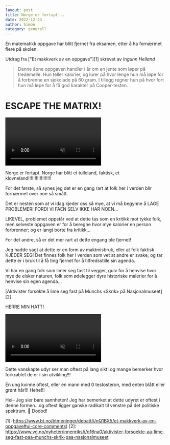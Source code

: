 ```yaml
---
layout: post 
title: Norge er fortapt...
date: 2022-12-23
author: Simon
category: generell 
---
```


En matematikk oppgave har blitt fjernet fra eksamen, etter å ha fornærmet flere på skolen. 

Utdrag fra ["Et makkverk av en oppgave"][1] skrevet av *Ingunn Helland*

> Denne åpne oppgaven handler i år om en jente som løper på tredemølle. Hun teller kalorier, og lurer på hvor lenge hun må løpe for å forbrenne en sjokolade på 60 gram. I tillegg regner hun på hvor fort hun må løpe for å få god karakter på Cooper-testen.

# ESCAPE THE MATRIX!

<div class="video-container">
  <video autoplay loop muted>
    <source src="/assets/images/webm/angrypatricki.webm" type="video/webm">
    Your browser does not support the video tag.
  </video>
</div>

Norge er fortapt. Norge har blitt et tulleland, faktisk, et klovneland!!!!!!!!!!!!!!!!!!

For det første, så synes jeg det er en gang rart at folk her i verden blir fornærmet over noe så smått. 

Det er nesten som at vi idag kjeder oss så mye, at vi må begynne å LAGE PROBLEMER! FORDI VI FAEN SELV IKKE HAR NOEN...

LIKEVEL, problemet oppstår ved at dette tas som en kritikk mot tykke folk, men selveste oppgaven er for å beregne hvor mye kalorier en person forbrenner; og er langt borte fra kritikk... 

For det andre, så er det mer rart at dette engang ble fjernet!

Jeg hadde sagt at dette er en form av maktmisbruk, eller at folk faktisk KJEDER SEG! Det finnes folk her i verden som vet at andre er svake; og tar dette er i bruk til å få ting fjernet for å tilfredsstille sin agenda. 

Vi har en gang folk som limer seg fast til vegger, gulv for å henvise hvor mye de elsker naturen, folk som ødelegger dyre historiske malerier for å henvise sin egen agenda...

[Aktivister forsøkte å lime seg fast på Munchs «Skrik» på Nasjonalmuseet][2]

HERRE MIN HATT!

<div class="video-container">
  <video autoplay loop muted>
    <source src="/assets/images/webm/udyr.webm" type="video/webm">
    Your browser does not support the video tag.
  </video>
</div>

Dette vanskapte udyr ser man oftest på lang sikt! og mange bemerker hvor forkrøblet de er i sin utvikling!!!

En ung kvinne oftest, eller en mann med 0 testosteron, med enten blått eller grønt hår!!! Hehe!!! 

Hei– Jeg sier bare sannheten! Jeg har bemerket at dette udyret er oftest i denne formen...og oftest ligger ganske radikalt til venstre på det politiske spektrum. 🧐 Dodod!

[1]: https://www.bt.no/btmeninger/debatt/i/nQ1BX5/et-makkverk-av-en-oppgave#ui-core-comments)
[2]: https://www.vg.no/nyheter/innenriks/i/q16na0/aktivister-forsoekte-aa-lime-seg-fast-paa-munchs-skrik-paa-nasjonalmuseet
